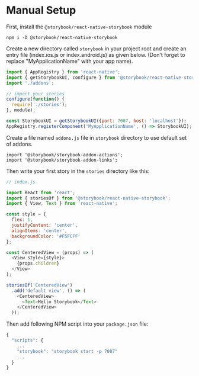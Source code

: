 # Manual Setup

First, install the `@storybook/react-native-storybook` module

```shell
npm i -D @storybook/react-native-storybook
```

Create a new directory called `storybook` in your project root and create an entry file (index.ios.js or index.android.js) as given below. (Don't forget to replace "MyApplicationName" with your app name).

```js
import { AppRegistry } from 'react-native';
import { getStorybookUI, configure } from '@storybook/react-native-storybook';
import './addons';

// import your stories
configure(function() {
  require('./stories');
}, module);

const StorybookUI = getStorybookUI({port: 7007, host: 'localhost'});
AppRegistry.registerComponent('MyApplicationName', () => StorybookUI);
```

Create a file named `addons.js` file in `storybook` directory to use default set of addons.

```
import '@storybook/storybook-addon-actions';
import '@storybook/storybook-addon-links';
```

Then write your first story in the `stories` directory like this:

```js
// index.js

import React from 'react';
import { storiesOf } from '@storybook/react-native-storybook';
import { View, Text } from 'react-native';

const style = {
  flex: 1,
  justifyContent: 'center',
  alignItems: 'center',
  backgroundColor: '#F5FCFF'
};

const CenteredView = (props) => (
  <View style={style}>
    {props.children}
  </View>
);

storiesOf('CenteredView')
  .add('default view', () => (
    <CenteredView>
      <Text>Hello Storybook</Text>
    </CenteredView>
  ));
```

Then add following NPM script into your `package.json` file:

```js
{
  "scripts": {
    ...
    "storybook": "storybook start -p 7007"
    ...
  }
}
```
